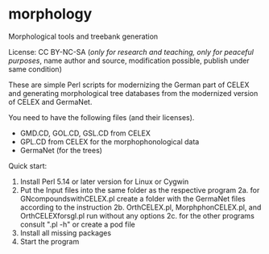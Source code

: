 # morphology
Morphological tools and treebank generation

License: CC BY-NC-SA (*only for research and teaching, only for peaceful purposes*, name author and source, 
modification possible, publish under same condition)

These are simple Perl scripts for modernizing the German part of CELEX 
and generating morphological tree databases from the modernized version of CELEX
and GermaNet.

You need to have the following files (and their licenses). 
- GMD.CD, GOL.CD, GSL.CD from CELEX
- GPL.CD from CELEX for the morphophonological data
- GermaNet (for the trees)
                                                             
 Quick start:                                              
                                                             
 1. Install Perl 5.14 or later version for Linux or Cygwin                           
 2. Put the Input files into the same folder as the respective program
 2a. for GNcompoundswithCELEX.pl create a folder with the GermaNet files according to the instruction
 2b. OrthCELEX.pl, MorphphonCELEX.pl, and OrthCELEXforsgl.pl run without any options
 2c. for the other programs consult "<programname>.pl -h" or create a pod file
 3. Install all missing packages                           
 4. Start the program      
                                                             
